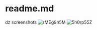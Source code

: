# readme.md
dz screenshots
![rMEg9n5M](https://user-images.githubusercontent.com/77990767/106188889-982e9b00-61b8-11eb-852d-8f17e9cd3631.jpg)
![5h0rp55Z](https://user-images.githubusercontent.com/77990767/106190279-7fbf8000-61ba-11eb-8f2d-92386d2bdb0f.jpg)
